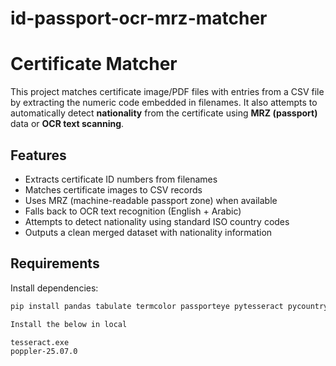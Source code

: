 # id-passport-ocr-mrz-matcher

# Certificate Matcher

This project matches certificate image/PDF files with entries from a CSV file by extracting the numeric code embedded in filenames. It also attempts to automatically detect **nationality** from the certificate using **MRZ (passport)** data or **OCR text scanning**.

## Features
- Extracts certificate ID numbers from filenames
- Matches certificate images to CSV records
- Uses MRZ (machine-readable passport zone) when available
- Falls back to OCR text recognition (English + Arabic)
- Attempts to detect nationality using standard ISO country codes
- Outputs a clean merged dataset with nationality information

## Requirements
Install dependencies:

```bash
pip install pandas tabulate termcolor passporteye pytesseract pycountry pdf2image pillow opencv-python

Install the below in local

tesseract.exe
poppler-25.07.0
